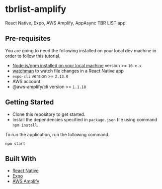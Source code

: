 # tbrlist-amplify

React Native, Expo, AWS Amplify, AppAsync TBR LIST app

## Pre-requisites

You are going to need the following installed on your local dev machine in order to follow this tutorial.

- [Node.js/npm installed on your local machine](https://nodejs.org) version >= `10.x.x`
- [watchman](https://facebook.github.io/watchman/) to watch file changes in a React Native app
- `expo-cli` version >= `2.13.0`
- AWS account
- @aws-amplify/cli version >= `1.1.18`

## Getting Started

- Clone this repository to get started.
- Install the dependencies specified in `package.json` file using command `npm install`.

To run the application, run the following command.

```shell
npm start
```

## Built With
- [React Native](http://facebook.github.io/react-native/)
- [Expo](http://expo.io/)
- [AWS Amplify](http://aws-amplify.github.io)